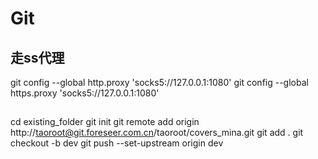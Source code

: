 # Git
## 走ss代理
git config --global http.proxy 'socks5://127.0.0.1:1080' 
git config --global https.proxy 'socks5://127.0.0.1:1080'

## 
cd existing_folder
git init
git remote add origin http://taoroot@git.foreseer.com.cn/taoroot/covers_mina.git
git add .
git checkout -b dev
git push --set-upstream origin dev
